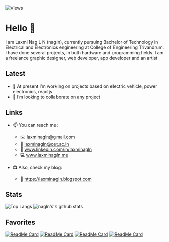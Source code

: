 ![Views](https://komarev.com/ghpvc/?username=laxminagln&color=red&label=nagln's+views)
# Hello 👋

I am Laxmi Nag L N (nagln), currently pursuing Bachelor of Technology in Electrical and Electronics engineering at College of Engineering Trivandrum. I have done several projects, in both hardware and programming fields. I am a freelance graphic designer, web developer, app developer and an artist

## Latest

- 🔭 At present I’m working on projects based on electric vehicle, power electronics, reactjs
- 👯 I’m looking to collaborate on any project 

## Links

- 📫 You can reach me: 
  - :envelope: laxminagln@gmail.com
  - :office: laxminagln@cet.ac.in
  - :raising_hand: www.linkedin.com/in/laxminagln
  - :computer: www.laxminagln.me
  
- :tv: Also, check my blog:
  - :book: https://laxminagln.blogspot.com 

## Stats

![Top Langs](https://github-readme-stats.vercel.app/api/top-langs/?username=laxminagln&layout=compact&theme=dark)
![nagln's's github stats](https://github-readme-stats.vercel.app/api?username=laxminagln&count_private=true&show_icons=true&theme=tokyonight)

## Favorites

[![ReadMe Card](https://github-readme-stats.vercel.app/api/pin/?username=laxminagln&repo=COVID19-tracker&theme=tokyonight)](https://github.com/laxminagln/COVID19-tracker)
[![ReadMe Card](https://github-readme-stats.vercel.app/api/pin/?username=laxminagln&repo=CodeBees&theme=dark)](https://github.com/laxminagln/CodeBees)
[![ReadMe Card](https://github-readme-stats.vercel.app/api/pin/?username=laxminagln&repo=vashi.io&theme=dark)](https://github.com/laxminagln/vashi.io)
[![ReadMe Card](https://github-readme-stats.vercel.app/api/pin/?username=laxminagln&repo=laxminagln.github.io&theme=tokyonight)](https://github.com/laxminagln/laxminagln.github.io)



